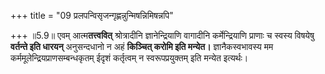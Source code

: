 +++
title = "09 प्रलपन्विसृजन्गृह्णन्नुन्मिषन्निमिषन्नपि"

+++
॥5.9॥ एवम् आत्म**तत्त्ववित्** श्रोत्रादीनि ज्ञानेन्द्रियाणि वागादीनि
कर्मेन्द्रियाणि प्राणाः च स्वस्य विषयेषु **वर्तन्ते इति धारयन्**
अनुसन्दधानो न अहं **किञ्चित् करोमि इति मन्येत।** ज्ञानैकस्वभावस्य मम
कर्ममूलेन्द्रियप्राणसम्बन्धकृतम् ईदृशं कर्तृत्वम् न स्वरूपप्रयुक्तम् इति
मन्येत इत्यर्थः।
